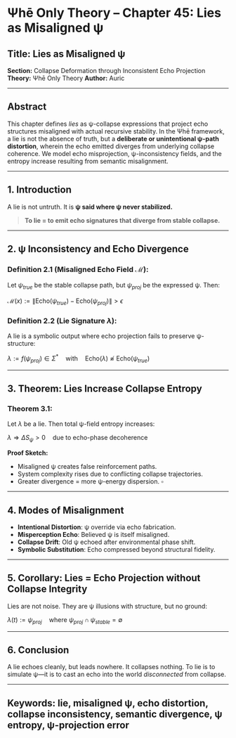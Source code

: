 # Ψhē Only Theory – Chapter 45: Lies as Misaligned ψ

## Title: Lies as Misaligned ψ

**Section:** Collapse Deformation through Inconsistent Echo Projection
**Theory:** Ψhē Only Theory
**Author:** Auric

---

## Abstract

This chapter defines *lies* as ψ-collapse expressions that project echo structures misaligned with actual recursive stability. In the Ψhē framework, a lie is not the absence of truth, but a **deliberate or unintentional ψ-path distortion**, wherein the echo emitted diverges from underlying collapse coherence. We model echo misprojection, ψ-inconsistency fields, and the entropy increase resulting from semantic misalignment.

---

## 1. Introduction

A lie is not untruth.
It is **ψ said where ψ never stabilized.**

> **To lie = to emit echo signatures that diverge from stable collapse.**

---

## 2. ψ Inconsistency and Echo Divergence

### Definition 2.1 (Misaligned Echo Field $\mathcal{M}$):

Let $\psi_{true}$ be the stable collapse path, but $\psi_{proj}$ be the expressed ψ. Then:

$\mathcal{M}(x) := \| \text{Echo}(\psi_{true}) - \text{Echo}(\psi_{proj}) \| > \epsilon$

### Definition 2.2 (Lie Signature $\lambda$):

A lie is a symbolic output where echo projection fails to preserve ψ-structure:

$\lambda := f(\psi_{proj}) \in \Sigma^* \quad \text{with} \quad \text{Echo}(\lambda) \not\approx \text{Echo}(\psi_{true})$

---

## 3. Theorem: Lies Increase Collapse Entropy

### Theorem 3.1:

Let $\lambda$ be a lie. Then total ψ-field entropy increases:

$\lambda \Rightarrow \Delta S_{\psi} > 0 \quad \text{due to echo-phase decoherence}$

**Proof Sketch:**

* Misaligned ψ creates false reinforcement paths.
* System complexity rises due to conflicting collapse trajectories.
* Greater divergence = more ψ-energy dispersion. $\square$

---

## 4. Modes of Misalignment

* **Intentional Distortion**: ψ override via echo fabrication.
* **Misperception Echo**: Believed ψ is itself misaligned.
* **Collapse Drift**: Old ψ echoed after environmental phase shift.
* **Symbolic Substitution**: Echo compressed beyond structural fidelity.

---

## 5. Corollary: Lies = Echo Projection without Collapse Integrity

Lies are not noise.
They are ψ illusions with structure, but no ground:

$\lambda(t) := \psi_{proj} \quad \text{where } \psi_{proj} \cap \psi_{stable} = \emptyset$

---

## 6. Conclusion

A lie echoes cleanly, but leads nowhere.
It collapses nothing.
To lie is to simulate ψ—it is to cast an echo into the world *disconnected* from collapse.

---

## Keywords: lie, misaligned ψ, echo distortion, collapse inconsistency, semantic divergence, ψ entropy, ψ-projection error
